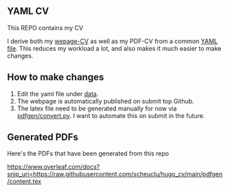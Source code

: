 ## YAML CV

This REPO contains my CV

I derive both my [wepage-CV](scheuclu.com/hugo_cv) as well as my PDF-CV from a common [YAML file](./data).
This reduces my workload a lot, and also makes it much easier to make changes.

## How to make changes
1. Edit the yaml file under [data](./data).
2. The webpage is automatically published on submit top Github.
3. The latex file need to be generated manually for now via [pdfgen/convert.py](pdfgen/convert.py). I want to automate this on submit in the future.

## Generated PDFs
Here's the PDFs that have been generated from this repo

https://www.overleaf.com/docs?snip_uri=https://raw.githubusercontent.com/scheuclu/hugo_cv/main/pdfgen/content.tex
